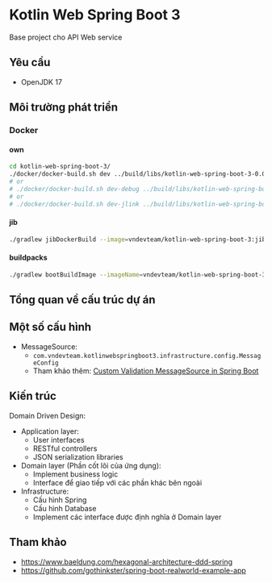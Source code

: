 # Kotlin Web Spring Boot 3

Base project cho API Web service

## Yêu cầu

- OpenJDK 17

## Môi trường phát triển

### Docker

#### own

```bash
cd kotlin-web-spring-boot-3/
./docker/docker-build.sh dev ../build/libs/kotlin-web-spring-boot-3-0.0.1-SNAPSHOT.jar
# or
# ./docker/docker-build.sh dev-debug ../build/libs/kotlin-web-spring-boot-3-0.0.1-SNAPSHOT.jar
# or
# ./docker/docker-build.sh dev-jlink ../build/libs/kotlin-web-spring-boot-3-0.0.1-SNAPSHOT.jar
```

#### jib
```bash
./gradlew jibDockerBuild --image=vndevteam/kotlin-web-spring-boot-3:jib-v1
```

#### buildpacks
```bash
./gradlew bootBuildImage --imageName=vndevteam/kotlin-web-spring-boot-3:buildpacks-v1
```

## Tổng quan về cấu trúc dự án

## Một số cấu hình

- MessageSource:
  - `com.vndevteam.kotlinwebspringboot3.infrastructure.config.MessageConfig`
  - Tham khảo thêm: [Custom Validation MessageSource in Spring Boot](https://www.baeldung.com/spring-custom-validation-message-source)

## Kiến trúc
Domain Driven Design:
- Application layer:
  - User interfaces
  - RESTful controllers
  - JSON serialization libraries
- Domain layer (Phần cốt lõi của ứng dụng):
  - Implement business logic
  - Interface để giao tiếp với các phần khác bên ngoài
- Infrastructure:
  - Cấu hình Spring
  - Cấu hình Database
  - Implement các interface được định nghĩa ở Domain layer

## Tham khảo

- https://www.baeldung.com/hexagonal-architecture-ddd-spring
- https://github.com/gothinkster/spring-boot-realworld-example-app
